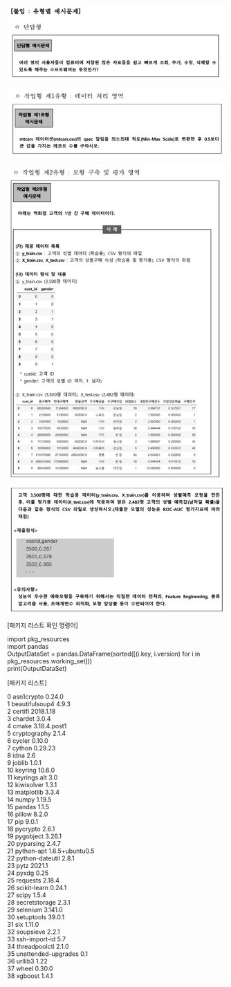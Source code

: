 ![image-20210509230637161](./img/image-20210509230637161.png)

![image-20210509230714336](./img/image-20210509230714336.png)

![image-20210509230946304](./img/image-20210509230946304.png)

![image-20210509231022522](./img/image-20210509231022522.png)



[패키지 리스트 확인 명령어]    

import pkg_resources   
import pandas   
OutputDataSet = pandas.DataFrame(sorted([(i.key, i.version) for i in pkg_resources.working_set]))   
print(OutputDataSet)    

  

[패키지 리스트]  

0            asn1crypto           0.24.0  
1        beautifulsoup4            4.9.3  
2               certifi        2018.1.18  
3               chardet            3.0.4  
4                 cmake     3.18.4.post1  
5          cryptography            2.1.4  
6                cycler           0.10.0  
7                cython          0.29.23  
8                  idna              2.6  
9                joblib            1.0.1  
10              keyring           10.6.0  
11         keyrings.alt              3.0  
12           kiwisolver            1.3.1  
13           matplotlib            3.3.4  
14                numpy           1.19.5  
15               pandas            1.1.5  
16               pillow            8.2.0  
17                  pip            9.0.1  
18             pycrypto            2.6.1  
19            pygobject           3.26.1  
20            pyparsing            2.4.7  
21           python-apt  1.6.5+ubuntu0.5  
22      python-dateutil            2.8.1  
23                 pytz           2021.1  
24                pyxdg             0.25  
25             requests           2.18.4  
26         scikit-learn           0.24.1  
27                scipy            1.5.4  
28        secretstorage            2.3.1  
29             selenium          3.141.0  
30           setuptools           39.0.1  
31                  six           1.11.0  
32            soupsieve            2.2.1  
33        ssh-import-id              5.7  
34        threadpoolctl            2.1.0  
35  unattended-upgrades              0.1  
36              urllib3             1.22  
37                wheel           0.30.0  
38              xgboost            1.4.1  



